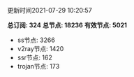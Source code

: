 更新时间2021-07-29 10:20:57

**总订阅: 324**
**总节点: 18236**
**有效节点: 5021**
- ss节点: 3266
- v2ray节点: 1420
- ssr节点: 162
- trojan节点: 173
